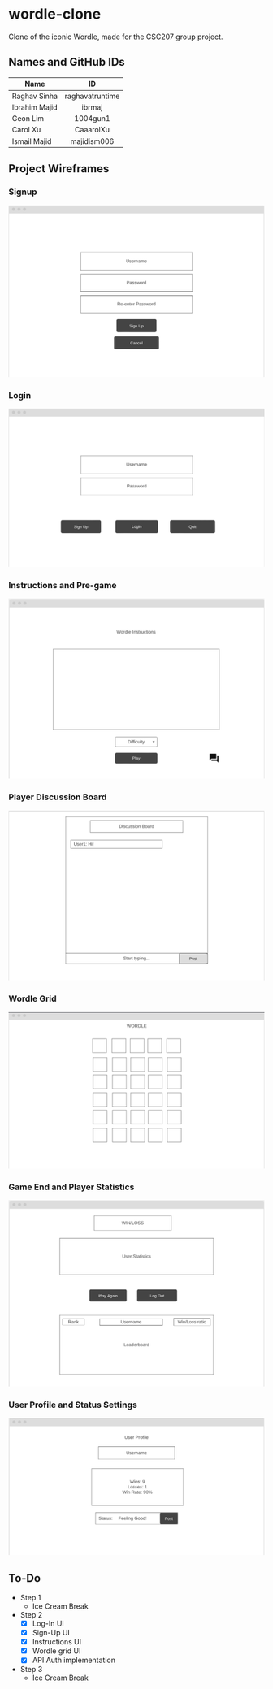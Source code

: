# wordle-clone
Clone of the iconic Wordle, made for the CSC207 group project.

## Names and GitHub IDs
| Name          |       ID        |
|---------------|:---------------:|
| Raghav Sinha  | raghavatruntime |
| Ibrahim Majid |     ibrmaj      |
| Geon Lim      |    1004gun1     |
| Carol Xu      |    CaaarolXu    |
| Ismail Majid  |   majidism006    |

## Project Wireframes
### Signup
![Signup](img/signup_wireframe.jpg)
### Login
![Login](img/login_wireframe.jpg)
### Instructions and Pre-game
![Instructions](img/instructions_wireframe.jpg)
### Player Discussion Board
![Discussion Board](img/discussion_board_wireframe.jpg)
### Wordle Grid
![Wordle Grid](img/grid_wireframe.jpg)
### Game End and Player Statistics
![Game End](img/game_end_wireframe.jpg)
### User Profile and Status Settings
![User Profile](img/user_profile_wireframe.jpg)


## To-Do
- Step 1
  - Ice Cream Break
- Step 2
  - [x] Log-In UI
  - [x] Sign-Up UI
  - [x] Instructions UI
  - [x] Wordle grid UI
  - [x] API Auth implementation
- Step 3
  - Ice Cream Break


